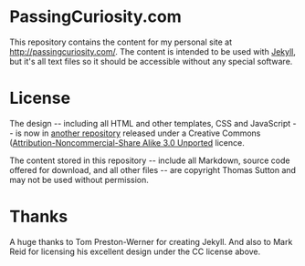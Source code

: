 PassingCuriosity.com
====================

This repository contains the content for my personal site at
<http://passingcuriosity.com/>. The content is intended to be used
with [Jekyll][jekyll], but it's all text files so it should be
accessible without any special software. 

[jekyll]: http://jekyllrb.com/

License
=======

The design -- including all HTML and other templates, CSS and
JavaScript --  is now in [another repository][style] released under a
Creative Commons ([Attribution-Noncommercial-Share Alike 3.0
Unported][cc-by-nc-sa] licence. 

[style]: http://github.com/thsutton/pc-styling/
[cc-by-nc-sa]: http://creativecommons.org/licenses/by-nc-sa/3.0/

The content stored in this repository -- include all Markdown, source
code offered for download, and all other files -- are copyright Thomas
Sutton and may not be used without permission.

Thanks
======

A huge thanks to Tom Preston-Werner for creating Jekyll. And also to
Mark Reid for licensing his excellent design under the CC license
above.
